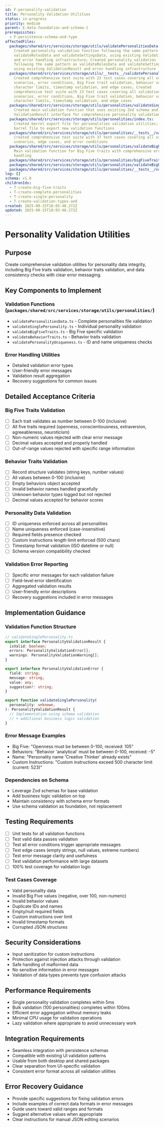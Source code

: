 ```yaml
---
id: F-personality-validation
title: Personality Validation Utilities
status: in-progress
priority: medium
parent: E-data-foundation-and-schema-1
prerequisites:
  - F-persistence-schema-and-type
affectedFiles:
  packages/shared/src/services/storage/utils/validatePersonalitiesData.ts:
    Created personality validation function following the same pattern as
    validateRolesData and validateSettingsData, using existing ValidationResult
    and error handling infrastructure; Created personality validation function
    following the same pattern as validateRolesData and validateSettingsData,
    using existing ValidationResult and error handling infrastructure
  packages/shared/src/services/storage/utils/__tests__/validatePersonalitiesData.test.ts:
    Created comprehensive test suite with 23 test cases covering all validation
    scenarios, error conditions, Big Five trait validation, behavior validation,
    character limits, timestamp validation, and edge cases; Created
    comprehensive test suite with 23 test cases covering all validation
    scenarios, error conditions, Big Five trait validation, behavior validation,
    character limits, timestamp validation, and edge cases
  packages/shared/src/services/storage/utils/personalities/validateSinglePersonality.ts:
    Created main validation function that uses existing Zod schema and
    ValidationResult interface for comprehensive personality validation
  packages/shared/src/services/storage/utils/personalities/index.ts:
    Created barrel export file for personalities validation utilities; Updated
    barrel file to export new validation functions
  packages/shared/src/services/storage/utils/personalities/__tests__/validateSinglePersonality.test.ts:
    Created comprehensive test suite with 37 test cases covering all validation
    scenarios, edge cases, and error conditions
  packages/shared/src/services/storage/utils/personalities/validateBigFiveTraits.ts:
    Main validation function for Big Five traits with comprehensive error
    handling
  packages/shared/src/services/storage/utils/personalities/bigFiveTraits.ts: Constant array of required Big Five trait names
  packages/shared/src/services/storage/utils/personalities/validateBigFiveTrait.ts: Helper function for validating individual trait values
  packages/shared/src/services/storage/utils/personalities/__tests__/validateBigFiveTraits.test.ts: Comprehensive test suite with 21 test cases covering all validation scenarios
log: []
schema: v1.0
childrenIds:
  - T-create-big-five-traits
  - T-create-complete-personalities
  - T-create-single-personality
  - T-create-validation-types-and
created: 2025-08-15T18:03:48.272Z
updated: 2025-08-15T18:03:48.272Z
---
```


# Personality Validation Utilities

## Purpose

Create comprehensive validation utilities for personality data integrity, including Big Five traits validation, behavior traits validation, and data consistency checks with clear error messaging.

## Key Components to Implement

### Validation Functions (`packages/shared/src/services/storage/utils/personalities/`)

- `validatePersonalitiesData.ts` - Complete personalities file validation
- `validateSinglePersonality.ts` - Individual personality validation
- `validateBigFiveTraits.ts` - Big Five specific validation
- `validateBehaviorTraits.ts` - Behavior traits validation
- `validatePersonalityUniqueness.ts` - ID and name uniqueness checks

### Error Handling Utilities

- Detailed validation error types
- User-friendly error messages
- Validation result aggregation
- Recovery suggestions for common issues

## Detailed Acceptance Criteria

### Big Five Traits Validation

- [ ] Each trait validates as number between 0-100 (inclusive)
- [ ] All five traits required (openness, conscientiousness, extraversion, agreeableness, neuroticism)
- [ ] Non-numeric values rejected with clear error message
- [ ] Decimal values accepted and properly handled
- [ ] Out-of-range values rejected with specific range information

### Behavior Traits Validation

- [ ] Record structure validates (string keys, number values)
- [ ] All values between 0-100 (inclusive)
- [ ] Empty behaviors object accepted
- [ ] Invalid behavior names handled gracefully
- [ ] Unknown behavior types logged but not rejected
- [ ] Decimal values accepted for behavior scores

### Personality Data Validation

- [ ] ID uniqueness enforced across all personalities
- [ ] Name uniqueness enforced (case-insensitive)
- [ ] Required fields presence checked
- [ ] Custom instructions length limit enforced (500 chars)
- [ ] Timestamp format validation (ISO datetime or null)
- [ ] Schema version compatibility checked

### Validation Error Reporting

- [ ] Specific error messages for each validation failure
- [ ] Field-level error identification
- [ ] Aggregated validation results
- [ ] User-friendly error descriptions
- [ ] Recovery suggestions included in error messages

## Implementation Guidance

### Validation Function Structure

```typescript
// validateSinglePersonality.ts
export interface PersonalityValidationResult {
  isValid: boolean;
  errors: PersonalityValidationError[];
  warnings: PersonalityValidationWarning[];
}

export interface PersonalityValidationError {
  field: string;
  message: string;
  value: any;
  suggestion?: string;
}

export function validateSinglePersonality(
  personality: unknown,
): PersonalityValidationResult {
  // Implementation using schema validation
  // + additional business logic validation
}
```

### Error Message Examples

- Big Five: "Openness must be between 0-100, received: 105"
- Behaviors: "Behavior 'analytical' must be between 0-100, received: -5"
- Name: "Personality name 'Creative Thinker' already exists"
- Custom Instructions: "Custom instructions exceed 500 character limit (current: 523)"

### Dependencies on Schema

- Leverage Zod schemas for base validation
- Add business logic validation on top
- Maintain consistency with schema error formats
- Use schema validation as foundation, not replacement

## Testing Requirements

- [ ] Unit tests for all validation functions
- [ ] Test valid data passes validation
- [ ] Test all error conditions trigger appropriate messages
- [ ] Test edge cases (empty strings, null values, extreme numbers)
- [ ] Test error message clarity and usefulness
- [ ] Test validation performance with large datasets
- [ ] 100% test coverage for validation logic

### Test Cases Coverage

- Valid personality data
- Invalid Big Five values (negative, over 100, non-numeric)
- Invalid behavior values
- Duplicate IDs and names
- Empty/null required fields
- Custom instructions over limit
- Invalid timestamp formats
- Corrupted JSON structures

## Security Considerations

- Input sanitization for custom instructions
- Protection against injection attacks through validation
- Safe handling of malformed data
- No sensitive information in error messages
- Validation of data types prevents type confusion attacks

## Performance Requirements

- Single personality validation completes within 5ms
- Bulk validation (100 personalities) completes within 100ms
- Efficient error aggregation without memory leaks
- Minimal CPU usage for validation operations
- Lazy validation where appropriate to avoid unnecessary work

## Integration Requirements

- Seamless integration with persistence schemas
- Compatible with existing UI validation patterns
- Usable from both desktop and shared packages
- Clear separation from UI-specific validation
- Consistent error format across all validation utilities

## Error Recovery Guidance

- Provide specific suggestions for fixing validation errors
- Include examples of correct data formats in error messages
- Guide users toward valid ranges and formats
- Suggest alternative values when appropriate
- Clear instructions for manual JSON editing scenarios
